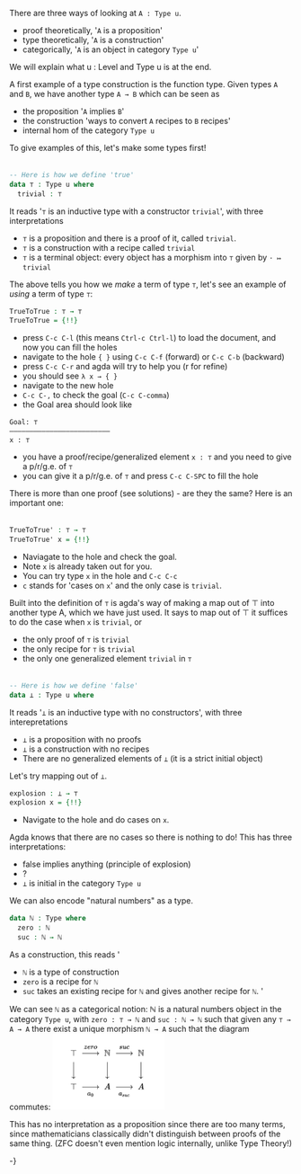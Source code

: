 There are three ways of looking at `A : Type u`.
  - proof theoretically, '`A` is a proposition'
  - type theoretically, '`A` is a construction'
  - categorically, '`A` is an object in category `Type u`'

We will explain what u : Level and Type u is at the end.

A first example of a type construction is the function type.
Given types `A` and `B`, we have another type `A → B` which can be seen as
  - the proposition '`A` implies `B`'
  - the construction 'ways to convert `A` recipes to `B` recipes'
  - internal hom of the category `Type u`

To give examples of this, let's make some types first!

```agda 

-- Here is how we define 'true'
data ⊤ : Type u where
  trivial : ⊤

```

It reads '`⊤` is an inductive type with a constructor `trivial`',
with three interpretations
  - `⊤` is a proposition and there is a proof of it, called `trivial`.
  - `⊤` is a construction with a recipe called `trivial`
  - `⊤` is a terminal object: every object has a morphism into `⊤` given by `· ↦ trivial`

The above tells you how we _make_ a term of type `⊤`,
let's see an example of _using_ a term of type `⊤`:

```agda
TrueToTrue : ⊤ → ⊤
TrueToTrue = {!!}
```

  - press `C-c C-l` (this means `Ctrl-c Ctrl-l`) to load the document,
    and now you can fill the holes
  - navigate to the hole `{ }` using `C-c C-f` (forward) or `C-c C-b` (backward)
  - press `C-c C-r` and agda will try to help you (r for refine)
  - you should see `λ x → { }`
  - navigate to the new hole
  - `C-c C-,` to check the goal (`C-c C-comma`)
  - the Goal area should look like

  ```
  Goal: ⊤
  —————————————————————————
  x : ⊤
  ```

  - you have a proof/recipe/generalized element `x : ⊤`
  and you need to give a p/r/g.e. of `⊤`
  - you can give it a p/r/g.e. of `⊤` and press `C-c C-SPC` to fill the hole

There is more than one proof (see solutions) - are they the same?
Here is an important one:

```agda

TrueToTrue' : ⊤ → ⊤
TrueToTrue' x = {!!}

```


  - Naviagate to the hole and check the goal.
  - Note `x` is already taken out for you.
  - You can try type `x` in the hole and `C-c C-c`
  - `c` stands for 'cases on `x`' and the only case is `trivial`.

Built into the definition of `⊤` is agda's way of making a map out of ⊤
into another type A, which we have just used.
It says to map out of ⊤ it suffices to do the case when `x` is `trivial`, or
  - the only proof of `⊤` is `trivial`
  - the only recipe for `⊤` is `trivial`
  - the only one generalized element `trivial` in `⊤`

```agda

-- Here is how we define 'false'
data ⊥ : Type u where

```


It reads '`⊥` is an inductive type with no constructors',
with three interepretations
  - `⊥` is a proposition with no proofs
  - `⊥` is a construction with no recipes
  - There are no generalized elements of `⊥` (it is a strict initial object)

Let's try mapping out of `⊥`.

```agda
explosion : ⊥ → ⊤
explosion x = {!!}
```

  - Navigate to the hole and do cases on `x`.

Agda knows that there are no cases so there is nothing to do!
This has three interpretations:
  - false implies anything (principle of explosion)
  - ?
  - `⊥` is initial in the category `Type u`


We can also encode "natural numbers" as a type.

```agda
data ℕ : Type where
  zero : ℕ
  suc : ℕ → ℕ
```

As a construction, this reads '
  - `ℕ` is a type of construction
  - `zero` is a recipe for `ℕ`
  - `suc` takes an existing recipe for `ℕ` and gives
      another recipe for `ℕ`.
  '

We can see `ℕ` as a categorical notion:
ℕ is a natural numbers object in the category `Type u`,
with `zero : ⊤ → ℕ` and `suc : ℕ → ℕ` such that
given any `⊤ → A → A` there exist a unique morphism `ℕ → A`
such that the diagram commutes:
<img src="images/nno.png" alt="nno" width="200"/>


This has no interpretation as a proposition since
there are too many terms,
since mathematicians classically didn't distinguish
between proofs of the same thing.
(ZFC doesn't even mention logic internally,
unlike Type Theory!)




-}

